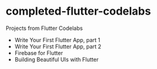 # completed-flutter-codelabs
Projects from Flutter Codelabs

* Write Your First Flutter App, part 1  
* Write Your First Flutter App, part 2  
* Firebase for Flutter  
* Building Beautiful UIs with Flutter
